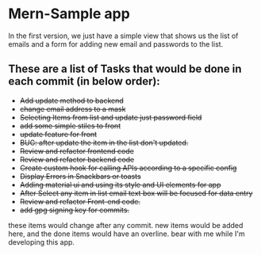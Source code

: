 # Mern-Sample app

In the first version,
we just have a simple view that shows us the list of emails and a form for adding new email and passwords to the list.

## These are a list of Tasks that would be done in each commit (in below order):

- ~~Add update method to backend~~
- ~~change email address to a mask~~  
- ~~Selecting Items from list and update just password field~~
- ~~add some simple stiles to front~~
- ~~update feature for front~~
- ~~BUG: after update the item in the list don't updated.~~
- ~~Review and refactor frontend code~~
- ~~Review and refactor backend code~~
- ~~Create custom hook for calling APIs according to a specific config~~
- ~~Display Errors in Snackbars or toasts~~
- ~~Adding material ui and using its style and UI elements for app~~
- ~~After Select any item in list email text box will be focused for data entry~~
- ~~Review and refactor Front-end code.~~
- ~~add gpg signing key for commits.~~

these items would change after any commit.
new items would be added here, and the done items would have an overline.
bear with me while I'm developing this app.
